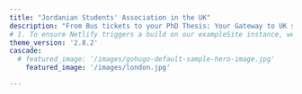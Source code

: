 ```yaml
---
title: "Jordanian Students' Association in the UK"
description: "From Bus tickets to your PhD Thesis: Your Gateway to UK student Life"
# 1. To ensure Netlify triggers a build on our exampleSite instance, we need to change a file in the exampleSite directory.
theme_version: '2.8.2'
cascade:
  # featured_image: '/images/gohugo-default-sample-hero-image.jpg'
    featured_image: '/images/london.jpg'

---
```

<!-- Welcome to my blog with some of my work in progress. I've been working on this book idea. You can read some of the chapters below. -->

